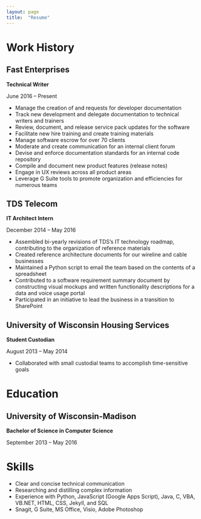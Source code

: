 ```yaml
---
layout: page
title:  "Resume"
---
```

# Work History
## Fast Enterprises
**Technical Writer**

June 2016 – Present
- Manage the creation of and requests for developer documentation
- Track new development and delegate documentation to technical writers and trainers
- Review, document, and release service pack updates for the software
- Facilitate new hire training and create training materials
- Manage software escrow for over 70 clients
- Moderate and create communication for an internal client forum
- Devise and enforce documentation standards for an internal code repository
- Compile and document new product features (release notes)
- Engage in UX reviews across all product areas
- Leverage G Suite tools to promote organization and efficiencies for numerous teams

## TDS Telecom
**IT Architect Intern**

December 2014 – May 2016
- Assembled bi-yearly revisions of TDS’s IT technology roadmap, contributing to the organization of reference materials
- Created reference architecture documents for our wireline and cable businesses
- Maintained a Python script to email the team based on the contents of a spreadsheet
- Contributed to a software requirement summary document by constructing visual mockups and written functionality descriptions for a data and voice usage portal
- Participated in an initiative to lead the business in a transition to SharePoint

## University of Wisconsin Housing Services
**Student Custodian**

August 2013 – May 2014
- Collaborated with small custodial teams to accomplish time-sensitive goals

# Education
## University of Wisconsin-Madison
**Bachelor of Science in Computer Science**

September 2013 – May 2016

# Skills
- Clear and concise technical communication
- Researching and distilling complex information
- Experience with Python, JavaScript (Google Apps Script), Java, C, VBA, VB.NET, HTML, CSS, Jekyll, and SQL 
- Snagit, G Suite, MS Office, Visio, Adobe Photoshop


